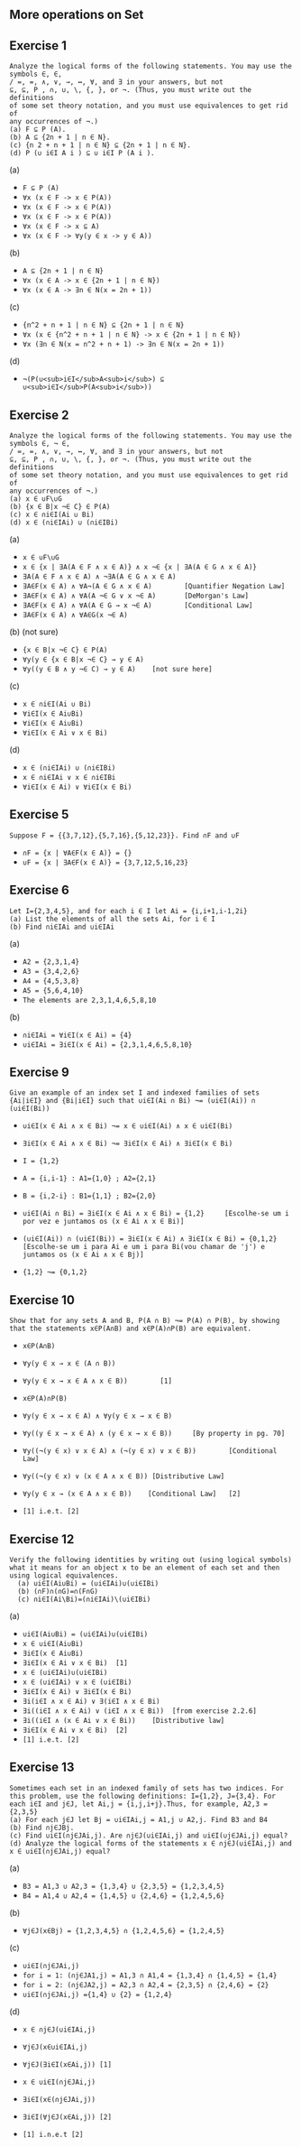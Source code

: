 More operations on Set
-----------------------

Exercise 1
-----------

    Analyze the logical forms of the following statements. You may use the
    symbols ∈, ∈,
    / =, =, ∧, ∨, →, ↔, ∀, and ∃ in your answers, but not
    ⊆, ⊆, P , ∩, ∪, \, {, }, or ¬. (Thus, you must write out the definitions
    of some set theory notation, and you must use equivalences to get rid of
    any occurrences of ¬.)
    (a) F ⊆ P (A).
    (b) A ⊆ {2n + 1 | n ∈ N}.
    (c) {n 2 + n + 1 | n ∈ N} ⊆ {2n + 1 | n ∈ N}.
    (d) P (∪ i∈I A i ) ⊆ ∪ i∈I P (A i ).

(a)

* `F ⊆ P (A)`
* `∀x (x ∈ F -> x ∈ P(A))`
* `∀x (x ∈ F -> x ∈ P(A))`
* `∀x (x ∈ F -> x ∈ P(A))`
* `∀x (x ∈ F -> x ⊆ A)`
* `∀x (x ∈ F -> ∀y(y ∈ x -> y ∈ A))`

(b)

* `A ⊆ {2n + 1 | n ∈ N}`
* `∀x (x ∈ A -> x ∈ {2n + 1 | n ∈ N})`
* `∀x (x ∈ A -> ∃n ∈ N(x = 2n + 1))`

(c)

* `{n^2 + n + 1 | n ∈ N} ⊆ {2n + 1 | n ∈ N}`
* `∀x (x ∈ {n^2 + n + 1 | n ∈ N} -> x ∈ {2n + 1 | n ∈ N})`
* `∀x (∃n ∈ N(x = n^2 + n + 1) -> ∃n ∈ N(x = 2n + 1))`

(d)

* `¬(P(∪<sub>i∈I</sub>A<sub>i</sub>) ⊆ ∪<sub>i∈I</sub>P(A<sub>i</sub>))`


Exercise 2
-----------
  
    Analyze the logical forms of the following statements. You may use the
    symbols ∈, ¬ ∈,
    / =, =, ∧, ∨, →, ↔, ∀, and ∃ in your answers, but not
    ⊆, ⊆, P , ∩, ∪, \, {, }, or ¬. (Thus, you must write out the definitions
    of some set theory notation, and you must use equivalences to get rid of
    any occurrences of ¬.)
    (a) x ∈ ∪F\∪G
    (b) {x ∈ B|x ¬∈ C} ∈ P(A)
    (c) x ∈ ∩i∈I(Ai ∪ Bi)
    (d) x ∈ (∩i∈IAi) ∪ (∩i∈IBi)

(a)

*   `x ∈ ∪F\∪G`
*   `x ∈ {x | ∃A(A ∈ F ∧ x ∈ A)} ∧ x ¬∈ {x | ∃A(A ∈ G ∧ x ∈ A)}`
*   `∃A(A ∈ F ∧ x ∈ A) ∧ ¬∃A(A ∈ G ∧ x ∈ A)`
*   `∃A∈F(x ∈ A) ∧ ∀A¬(A ∈ G ∧ x ∈ A)        [Quantifier Negation Law]`
*   `∃A∈F(x ∈ A) ∧ ∀A(A ¬∈ G ∨ x ¬∈ A)       [DeMorgan's Law]`
*   `∃A∈F(x ∈ A) ∧ ∀A(A ∈ G → x ¬∈ A)        [Conditional Law]`
*   `∃A∈F(x ∈ A) ∧ ∀A∈G(x ¬∈ A)`

(b) (not sure)

*   `{x ∈ B|x ¬∈ C} ∈ P(A)`
*   `∀y(y ∈ {x ∈ B|x ¬∈ C} → y ∈ A)`
*   `∀y((y ∈ B ∧ y ¬∈ C) → y ∈ A)    [not sure here]`

(c)

*   `x ∈ ∩i∈I(Ai ∪ Bi)`
*   `∀i∈I(x ∈ Ai∪Bi)`
*   `∀i∈I(x ∈ Ai∪Bi)`
*   `∀i∈I(x ∈ Ai ∨ x ∈ Bi)`

(d)

*   `x ∈ (∩i∈IAi) ∪ (∩i∈IBi)`
*   `x ∈ ∩i∈IAi ∨ x ∈ ∩i∈IBi`
*   `∀i∈I(x ∈ Ai) ∨ ∀i∈I(x ∈ Bi)`

Exercise 5
-----------
    Suppose F = {{3,7,12},{5,7,16},{5,12,23}}. Find ∩F and ∪F

*   `∩F = {x | ∀A∈F(x ∈ A)} = {}`
*   `∪F = {x | ∃A∈F(x ∈ A)} = {3,7,12,5,16,23}`

Exercise 6
-----------
    Let I={2,3,4,5}, and for each i ∈ I let Ai = {i,i+1,i-1,2i}
    (a) List the elements of all the sets Ai, for i ∈ I
    (b) Find ∩i∈IAi and ∪i∈IAi
    
(a)

*   `A2 = {2,3,1,4}`
*   `A3 = {3,4,2,6}`
*   `A4 = {4,5,3,8}`
*   `A5 = {5,6,4,10}`
*   `The elements are 2,3,1,4,6,5,8,10`

(b)

*   `∩i∈IAi = ∀i∈I(x ∈ Ai) = {4}`
*   `∪i∈IAi = ∃i∈I(x ∈ Ai) = {2,3,1,4,6,5,8,10}`

Exercise 9
-----------
    Give an example of an index set I and indexed families of sets {Ai|i∈I} and {Bi|i∈I} such that ∪i∈I(Ai ∩ Bi) ¬= (∪i∈I(Ai)) ∩ (∪i∈I(Bi))

*   `∪i∈I(x ∈ Ai ∧ x ∈ Bi) ¬= x ∈ ∪i∈I(Ai) ∧ x ∈ ∪i∈I(Bi)`
*   `∃i∈I(x ∈ Ai ∧ x ∈ Bi) ¬= ∃i∈I(x ∈ Ai) ∧ ∃i∈I(x ∈ Bi)`

*   `I = {1,2}`
*   `A = {i,i-1} : A1={1,0} ; A2={2,1}`
*   `B = {i,2-i} : B1={1,1} ; B2={2,0}`

*   `∪i∈I(Ai ∩ Bi) = ∃i∈I(x ∈ Ai ∧ x ∈ Bi) = {1,2}     [Escolhe-se um i por vez e juntamos os (x ∈ Ai ∧ x ∈ Bi)]`
*   `(∪i∈I(Ai)) ∩ (∪i∈I(Bi)) = ∃i∈I(x ∈ Ai) ∧ ∃i∈I(x ∈ Bi) = {0,1,2} [Escolhe-se um i para Ai e um i para Bi(vou chamar de 'j') e juntamos os (x ∈ Ai ∧ x ∈ Bj)]`

*   `{1,2} ¬= {0,1,2}`

Exercise 10
-----------
    Show that for any sets A and B, P(A ∩ B) ¬= P(A) ∩ P(B), by showing that the statements x∈P(A∩B) and x∈P(A)∩P(B) are equivalent.

*   `x∈P(A∩B)`
*   `∀y(y ∈ x → x ∈ (A ∩ B))`
*   `∀y(y ∈ x → x ∈ A ∧ x ∈ B))        [1]`

*   `x∈P(A)∩P(B)`
*   `∀y(y ∈ x → x ∈ A) ∧ ∀y(y ∈ x → x ∈ B)`
*   `∀y((y ∈ x → x ∈ A) ∧ (y ∈ x → x ∈ B))     [By property in pg. 70]`
*   `∀y((¬(y ∈ x) ∨ x ∈ A) ∧ (¬(y ∈ x) ∨ x ∈ B))        [Conditional Law]`
*   `∀y((¬(y ∈ x) ∨ (x ∈ A ∧ x ∈ B)) [Distributive Law]`
*   `∀y(y ∈ x → (x ∈ A ∧ x ∈ B))    [Conditional Law]   [2]`
*   `[1] i.e.t. [2]`


Exercise 12
-----------
    Verify the following identities by writing out (using logical symbols) what it means for an object x to be an element of each set and then using logical equivalences.
      (a) ∪i∈I(Ai∪Bi) = (∪i∈IAi)∪(∪i∈IBi) 
      (b) (∩F)∩(∩G)=∩(F∩G)
      (c) ∩i∈I(Ai\Bi)=(∩i∈IAi)\(∪i∈IBi)

(a)
*   `∪i∈I(Ai∪Bi) = (∪i∈IAi)∪(∪i∈IBi)`
*   `x ∈ ∪i∈I(Ai∪Bi)`
*   `∃i∈I(x ∈ Ai∪Bi)`
*   `∃i∈I(x ∈ Ai ∨ x ∈ Bi)  [1]`
*   `x ∈ (∪i∈IAi)∪(∪i∈IBi)`
*   `x ∈ (∪i∈IAi) ∨ x ∈ (∪i∈IBi)`
*   `∃i∈I(x ∈ Ai) ∨ ∃i∈I(x ∈ Bi)`
*   `∃i(i∈I ∧ x ∈ Ai) ∨ ∃(i∈I ∧ x ∈ Bi)`
*   `∃i((i∈I ∧ x ∈ Ai) ∨ (i∈I ∧ x ∈ Bi))  [from exercise 2.2.6]`
*   `∃i((i∈I ∧ (x ∈ Ai ∨ x ∈ Bi))    [Distributive law]`
*   `∃i∈I(x ∈ Ai ∨ x ∈ Bi)  [2]`
*   `[1] i.e.t. [2]`



Exercise 13
-----------
    Sometimes each set in an indexed family of sets has two indices. For this problem, use the following definitions: I={1,2}, J={3,4}. For each i∈I and j∈J, let Ai,j = {i,j,i+j}.Thus, for example, A2,3 = {2,3,5}
    (a) For each j∈J let Bj = ∪i∈IAi,j = A1,j ∪ A2,j. Find B3 and B4
    (b) Find ∩j∈JBj.
    (c) Find ∪i∈I(∩j∈JAi,j). Are ∩j∈J(∪i∈IAi,j) and ∪i∈I(∪j∈JAi,j) equal?
    (d) Analyze the logical forms of the statements x ∈ ∩j∈J(∪i∈IAi,j) and x ∈ ∪i∈I(∩j∈JAi,j) equal?

(a)
*   `B3 = A1,3 ∪ A2,3 = {1,3,4} ∪ {2,3,5} = {1,2,3,4,5}`
*   `B4 = A1,4 ∪ A2,4 = {1,4,5} ∪ {2,4,6} = {1,2,4,5,6}`

(b)
*   `∀j∈J(x∈Bj) = {1,2,3,4,5} ∩ {1,2,4,5,6} = {1,2,4,5}`

(c)
*   `∪i∈I(∩j∈JAi,j)`
*   `for i = 1: (∩j∈JA1,j) = A1,3 ∩ A1,4 = {1,3,4} ∩ {1,4,5} = {1,4}`
*   `for i = 2: (∩j∈JA2,j) = A2,3 ∩ A2,4 = {2,3,5} ∩ {2,4,6} = {2}`
*   `∪i∈I(∩j∈JAi,j) ={1,4} ∪ {2} = {1,2,4}`

(d)
*   `x ∈ ∩j∈J(∪i∈IAi,j)`
*   `∀j∈J(x∈∪i∈IAi,j)`
*   `∀j∈J(∃i∈I(x∈Ai,j)) [1]`

*   `x ∈ ∪i∈I(∩j∈JAi,j)`
*   `∃i∈I(x∈(∩j∈JAi,j))`
*   `∃i∈I(∀j∈J(x∈Ai,j)) [2]`
*   `[1] i.n.e.t [2]`






